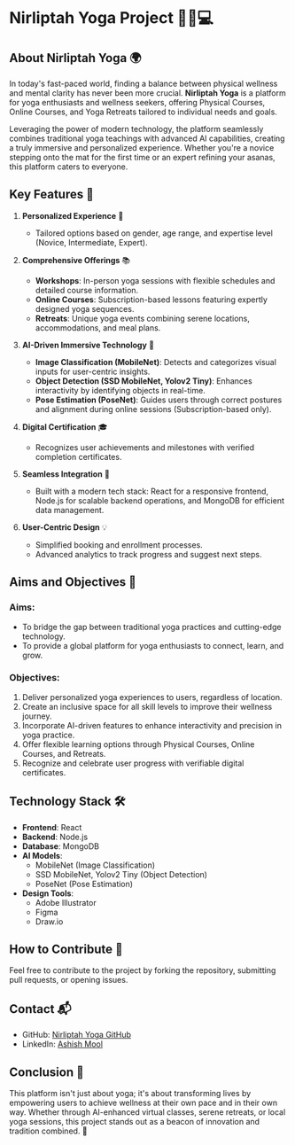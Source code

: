 # Nirliptah Yoga Project 🧘‍♀️💻

## About Nirliptah Yoga 🌍
In today's fast-paced world, finding a balance between physical wellness and mental clarity has never been more crucial. **Nirliptah Yoga** is a platform for yoga enthusiasts and wellness seekers, offering Physical Courses, Online Courses, and Yoga Retreats tailored to individual needs and goals.

Leveraging the power of modern technology, the platform seamlessly combines traditional yoga teachings with advanced AI capabilities, creating a truly immersive and personalized experience. Whether you're a novice stepping onto the mat for the first time or an expert refining your asanas, this platform caters to everyone.

## Key Features 🌟

1. **Personalized Experience** 👤
   - Tailored options based on gender, age range, and expertise level (Novice, Intermediate, Expert).
   
2. **Comprehensive Offerings** 📚
   - **Workshops**: In-person yoga sessions with flexible schedules and detailed course information.
   - **Online Courses**: Subscription-based lessons featuring expertly designed yoga sequences.
   - **Retreats**: Unique yoga events combining serene locations, accommodations, and meal plans.

3. **AI-Driven Immersive Technology** 🤖
   - **Image Classification (MobileNet)**: Detects and categorizes visual inputs for user-centric insights.
   - **Object Detection (SSD MobileNet, Yolov2 Tiny)**: Enhances interactivity by identifying objects in real-time.
   - **Pose Estimation (PoseNet)**: Guides users through correct postures and alignment during online sessions (Subscription-based only).

4. **Digital Certification** 🎓
   - Recognizes user achievements and milestones with verified completion certificates.

5. **Seamless Integration** 🔄
   - Built with a modern tech stack: React for a responsive frontend, Node.js for scalable backend operations, and MongoDB for efficient data management.

6. **User-Centric Design** 💡
   - Simplified booking and enrollment processes.
   - Advanced analytics to track progress and suggest next steps.

## Aims and Objectives 🎯

### Aims:
- To bridge the gap between traditional yoga practices and cutting-edge technology.
- To provide a global platform for yoga enthusiasts to connect, learn, and grow.

### Objectives:
1. Deliver personalized yoga experiences to users, regardless of location.
2. Create an inclusive space for all skill levels to improve their wellness journey.
3. Incorporate AI-driven features to enhance interactivity and precision in yoga practice.
4. Offer flexible learning options through Physical Courses, Online Courses, and Retreats.
5. Recognize and celebrate user progress with verifiable digital certificates.

## Technology Stack 🛠️

- **Frontend**: React
- **Backend**: Node.js
- **Database**: MongoDB
- **AI Models**:
  - MobileNet (Image Classification)
  - SSD MobileNet, Yolov2 Tiny (Object Detection)
  - PoseNet (Pose Estimation)
- **Design Tools**:
  - Adobe Illustrator
  - Figma
  - Draw.io

## How to Contribute 🤝

Feel free to contribute to the project by forking the repository, submitting pull requests, or opening issues.

## Contact 📬

- GitHub: [Nirliptah Yoga GitHub](https://github.com/ashishmool/nirlipta-yoga-client.git)
- LinkedIn: [Ashish Mool](https://www.linkedin.com/in/ashish-mool/)

## Conclusion 🌿
This platform isn't just about yoga; it's about transforming lives by empowering users to achieve wellness at their own pace and in their own way. Whether through AI-enhanced virtual classes, serene retreats, or local yoga sessions, this project stands out as a beacon of innovation and tradition combined. 🌱
